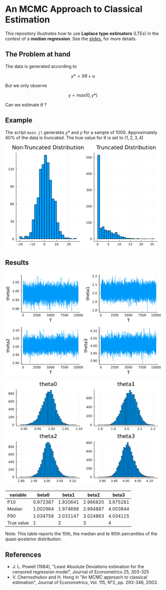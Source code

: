 # An MCMC Approach to Classical Estimation

This repository illustrates how to use **Laplace type estimators** (LTEs) in the
context of a **median regression**. See the [slides.](https://github.com/JulienPascal/MCMC_Approach_Classical_Estimation/blob/master/main.pdf) for more details.

## The Problem at hand
The data is generated according to

$$ y* = Xθ + u $$

But we only observe

$$ y = max(0, y*) $$

Can we estimate $θ$ ?

## Example
The script `main.jl` generates $y*$ and $y$ for a sample of 1000. Approximately 40% of the data is truncated. The true value for θ is set to $(1, 2, 3, 4)$

![GitHub Logo](https://github.com/JulienPascal/MCMC_Approach_Classical_Estimation/blob/master/output/censoring.png)


## Results

![GitHub Logo](https://github.com/JulienPascal/MCMC_Approach_Classical_Estimation/blob/master/output/chains.png)

![GitHub Logo](https://github.com/JulienPascal/MCMC_Approach_Classical_Estimation/blob/master/output/histograms.png)

| variable   | beta0    | beta1    | beta2    | beta3    |
|------------|----------|----------|----------|----------|
| P10        | 0.972387 | 1.920641 | 2.966820 | 3.975281 |
| Median     | 1.002964 | 1.974698 | 2.994887 | 4.003844 |
| P90        | 1.034758 | 2.031147 | 3.024863 | 4.034115 |
| True value | 1        | 2        | 3        | 4        |
Note: This table reports the 10th, the median and te 90th percentiles of the quasi-posterior distribution.

## References
* J. L. Powell (1984), "Least Absolute Deviations estimation for the censored regression model", Journal of Econometrics 25, 303-325
* V. Chernozhukov and H. Hong in "An MCMC approach to classical estimation", Journal of Econometrics, Vol. 115, N°2, pp. 293-346, 2003.
